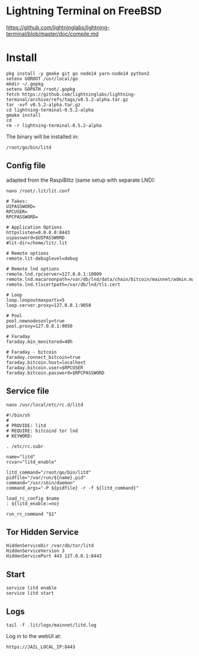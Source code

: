 # Lightning Terminal on FreeBSD

https://github.com/lightninglabs/lightning-terminal/blob/master/doc/compile.md

# Install

```
pkg install -y gmake git go node14 yarn-node14 python2
setenv GOROOT /usr/local/go
mkdir ~/.gopkg
setenv GOPATH /root/.gopkg
fetch https://github.com/lightninglabs/lightning-terminal/archive/refs/tags/v0.5.2-alpha.tar.gz
tar -xvf v0.5.2-alpha.tar.gz
cd lightning-terminal-0.5.2-alpha
gmake install
cd
rm -r lightning-terminal-0.5.2-alpha
```

The binary will be installed in:
```
/root/go/bin/litd 
```

## Config file
adapted from the RaspiBlitz (same setup with separate LND):

```
nano /root/.lit/lit.conf

```
```
# Takes:
UIPASSWORD=
RPCUSER=
RPCPASSWORD=
```
```
# Application Options
httpslisten=0.0.0.0:8443
uipassword=$UIPASSWORD
#lit-dir=/home/lit/.lit

# Remote options
remote.lit-debuglevel=debug

# Remote lnd options
remote.lnd.rpcserver=127.0.0.1:10009
remote.lnd.macaroonpath=/var/db/lnd/data/chain/bitcoin/mainnet/admin.macaroon
remote.lnd.tlscertpath=/var/db/lnd/tls.cert

# Loop
loop.loopoutmaxparts=5
loop.server.proxy=127.0.0.1:9050

# Pool
pool.newnodesonly=true
pool.proxy=127.0.0.1:9050

# Faraday
faraday.min_monitored=48h

# Faraday - bitcoin
faraday.connect_bitcoin=true
faraday.bitcoin.host=localhost
faraday.bitcoin.user=$RPCUSER
faraday.bitcoin.password=$RPCPASSWORD
```

## Service file

```
nano /usr/local/etc/rc.d/litd
```

```
#!/bin/sh
#
# PROVIDE: litd
# REQUIRE: bitcoind tor lnd
# KEYWORD:

. /etc/rc.subr

name="litd"
rcvar="litd_enable"

litd_command="/root/go/bin/litd"
pidfile="/var/run/${name}.pid"
command="/usr/sbin/daemon"
command_args="-P ${pidfile} -r -f ${litd_command}"

load_rc_config $name
: ${litd_enable:=no}

run_rc_command "$1"
```

## Tor Hidden Service

```
HiddenServiceDir /var/db/tor/litd
HiddenServiceVersion 3
HiddenServicePort 443 127.0.0.1:8443
```

## Start
```
service litd enable
service litd start
```

## Logs
```
tail -f .lit/logs/mainnet/litd.log 
```

Log in to the webUI at:
```
https://JAIL_LOCAL_IP:8443
```